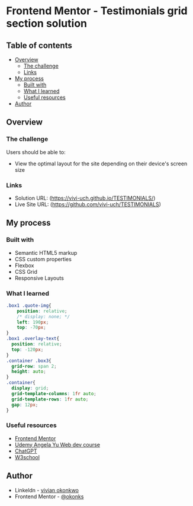 # Frontend Mentor - Testimonials grid section solution

## Table of contents

- [Overview](#overview)
  - [The challenge](#the-challenge)
  - [Links](#links)
- [My process](#my-process)
  - [Built with](#built-with)
  - [What I learned](#what-i-learned)
  - [Useful resources](#useful-resources)
- [Author](#author)


## Overview

### The challenge

Users should be able to:

- View the optimal layout for the site depending on their device's screen size

### Links

- Solution URL: (https://vivi-uch.github.io/TESTIMONIALS/)
- Live Site URL: (https://github.com/vivi-uch/TESTIMONIALS)

## My process

### Built with

- Semantic HTML5 markup
- CSS custom properties
- Flexbox
- CSS Grid
- Responsive Layouts

### What I learned

```css
.box1 .quote-img{
    position: relative;
    /* display: none; */
    left: 190px;
    top: -70px;
}
.box1 .overlay-text{
  position: relative;
  top: -120px;
}
.container .box3{
  grid-row: span 2;
  height: auto;
}
.container{
  display: grid;
  grid-template-columns: 1fr auto;
  grid-template-rows: 1fr auto;
  gap: 12px;
}
```

### Useful resources

- [Frontend Mentor](https://www.frontendmentor.io/home)
- [Udemy Angela Yu Web dev course](https://www.udemy.com/course/the-complete-web-development-bootcamp/)
- [ChatGPT](https://chat.openai.com/) 
- [W3school](https://www.w3schools.com/) 

## Author

- Linkeldn - [vivian okonkwo](https://www.linkedin.com/in/vivian-okonkwo-24b228253/)
- Frontend Mentor - [@okonks](https://www.frontendmentor.io/profile/okonks)


